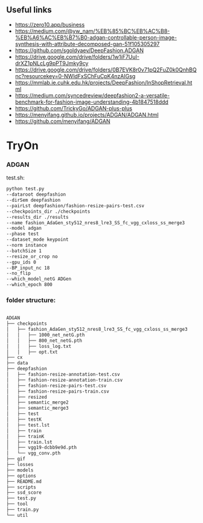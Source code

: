 ## Useful links
- https://zero10.app/business
- https://medium.com/@yw_nam/%EB%85%BC%EB%AC%B8-%EB%A6%AC%EB%B7%B0-adgan-controllable-person-image-synthesis-with-attribute-decomposed-gan-51f105305297
- https://github.com/sgoldyaev/DeepFashion.ADGAN
- https://drive.google.com/drive/folders/1w1iF7UuI-drXZ1pNLcLg9pPT9Jmky9cy
- https://drive.google.com/drive/folders/0B7EVK8r0v71pQ2FuZ0k0QnhBQnc?resourcekey=0-NWldFxSChFuCpK4nzAIGsg
- https://mmlab.ie.cuhk.edu.hk/projects/DeepFashion/InShopRetrieval.html
- https://medium.com/syncedreview/deepfashion2-a-versatile-benchmark-for-fashion-image-understanding-4b1847518ddd
- https://github.com/TrickyGo/ADGAN-plus-plus
- https://menyifang.github.io/projects/ADGAN/ADGAN.html
- https://github.com/menyifang/ADGAN
# TryOn


### ADGAN
test.sh:
```bash
python test.py
--dataroot deepfashion
--dirSem deepfashion
--pairLst deepfashion/fashion-resize-pairs-test.csv
--checkpoints_dir ./checkpoints
--results_dir ./results
--name fashion_AdaGen_sty512_nres8_lre3_SS_fc_vgg_cxloss_ss_merge3
--model adgan
--phase test
--dataset_mode keypoint
--norm instance
--batchSize 1
--resize_or_crop no
--gpu_ids 0
--BP_input_nc 18
--no_flip
--which_model_netG ADGen
--which_epoch 800
```

### folder structure:
```bash

ADGAN
├── checkpoints
│   ├── fashion_AdaGen_sty512_nres8_lre3_SS_fc_vgg_cxloss_ss_merge3
│   │   ├── 1000_net_netG.pth
│   │   ├── 800_net_netG.pth
│   │   ├── loss_log.txt
│   │   ├── opt.txt
├── cx
├── data
├── deepfashion
│   ├── fashion-resize-annotation-test.csv
│   ├── fashion-resize-annotation-train.csv
│   ├── fashion-resize-pairs-test.csv
│   ├── fashion-resize-pairs-train.csv
│   ├── resized
│   ├── semantic_merge2
│   ├── semantic_merge3
│   ├── test
│   ├── testK
│   ├── test.lst
│   ├── train
│   ├── trainK
│   ├── train.lst
│   ├── vgg19-dcbb9e9d.pth
│   └── vgg_conv.pth
├── gif
├── losses
├── models
├── options
├── README.md
├── scripts
├── ssd_score
├── test.py
├── tool
├── train.py
└── util
```